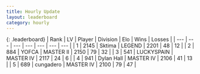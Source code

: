 ```yaml
---
title: Hourly Update
layout: leaderboard
category: hourly
---
```


{: .leaderboard}
| Rank | LV | Player | Division | Elo | Wins | Losses |
| --- | --- | --- | --- | --- | --- | --- |
| <span data-change="0">1</span> | 2145 | <span title="ID: 353063">Sktima</span> | LEGEND | <span data-change="0">2201</span> | <span data-change="0">48</span> | <span data-change="0">12</span> |
| <span data-change="0">2</span> | 884 | <span title="ID: 650820">YOFCA</span> | MASTER II | <span data-change="-2">2150</span> | <span data-change="0">79</span> | <span data-change="1">32</span> |
| <span data-change="0">3</span> | 541 | <span title="ID: 623829">LUCKYSPAIN</span> | MASTER IV | <span data-change="0">2117</span> | <span data-change="0">24</span> | <span data-change="0">6</span> |
| <span data-change="0">4</span> | 941 | <span title="ID: 174294">Dylan Hall</span> | MASTER IV | <span data-change="0">2106</span> | <span data-change="0">41</span> | <span data-change="0">13</span> |
| <span data-change="0">5</span> | 689 | <span title="ID: 54134">cungadero</span> | MASTER IV | <span data-change="22">2100</span> | <span data-change="5">79</span> | <span data-change="1">47</span> |